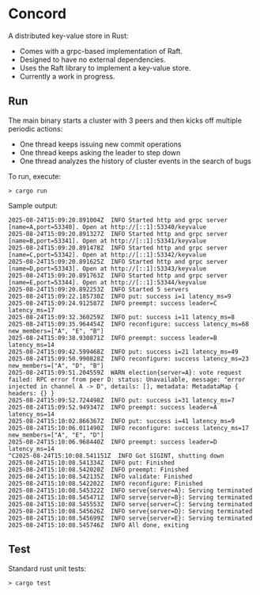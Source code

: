 # Concord

A distributed key-value store in Rust:
* Comes with a grpc-based implementation of Raft.
* Designed to have no external dependencies.
* Uses the Raft library to implement a key-value store.
* Currently a work in progress.

## Run

The main binary starts a cluster with 3 peers and then kicks off multiple periodic actions:
* One thread keeps issuing new commit operations
* One thread keeps asking the leader to step down
* One thread analyzes the history of cluster events in the search of bugs

To run, execute:

```
> cargo run
```

Sample output:

```
2025-08-24T15:09:20.891004Z  INFO Started http and grpc server [name=A,port=53340]. Open at http://[::1]:53340/keyvalue
2025-08-24T15:09:20.891327Z  INFO Started http and grpc server [name=B,port=53341]. Open at http://[::1]:53341/keyvalue
2025-08-24T15:09:20.891478Z  INFO Started http and grpc server [name=C,port=53342]. Open at http://[::1]:53342/keyvalue
2025-08-24T15:09:20.891625Z  INFO Started http and grpc server [name=D,port=53343]. Open at http://[::1]:53343/keyvalue
2025-08-24T15:09:20.891763Z  INFO Started http and grpc server [name=E,port=53344]. Open at http://[::1]:53344/keyvalue
2025-08-24T15:09:20.892253Z  INFO Started 5 servers
2025-08-24T15:09:22.185730Z  INFO put: success i=1 latency_ms=9
2025-08-24T15:09:24.912587Z  INFO preempt: success leader=C latency_ms=17
2025-08-24T15:09:32.360259Z  INFO put: success i=11 latency_ms=8
2025-08-24T15:09:35.964454Z  INFO reconfigure: success latency_ms=68 new_members=["A", "E", "B"]
2025-08-24T15:09:38.930871Z  INFO preempt: success leader=B latency_ms=14
2025-08-24T15:09:42.599468Z  INFO put: success i=21 latency_ms=49
2025-08-24T15:09:50.990828Z  INFO reconfigure: success latency_ms=23 new_members=["A", "D", "B"]
2025-08-24T15:09:51.204559Z  WARN election{server=A}: vote request failed: RPC error from peer D: status: Unavailable, message: "error injected in channel A -> D", details: [], metadata: MetadataMap { headers: {} }
2025-08-24T15:09:52.724498Z  INFO put: success i=31 latency_ms=7
2025-08-24T15:09:52.949347Z  INFO preempt: success leader=A latency_ms=14
2025-08-24T15:10:02.866367Z  INFO put: success i=41 latency_ms=9
2025-08-24T15:10:06.011490Z  INFO reconfigure: success latency_ms=17 new_members=["A", "E", "D"]
2025-08-24T15:10:06.968440Z  INFO preempt: success leader=D latency_ms=14
^C2025-08-24T15:10:08.541151Z  INFO Got SIGINT, shutting down
2025-08-24T15:10:08.541334Z  INFO put: Finished
2025-08-24T15:10:08.542020Z  INFO preempt: Finished
2025-08-24T15:10:08.542135Z  INFO validate: Finished
2025-08-24T15:10:08.542202Z  INFO reconfigure: Finished
2025-08-24T15:10:08.545322Z  INFO serve{server=A}: Serving terminated
2025-08-24T15:10:08.545471Z  INFO serve{server=B}: Serving terminated
2025-08-24T15:10:08.545553Z  INFO serve{server=C}: Serving terminated
2025-08-24T15:10:08.545626Z  INFO serve{server=D}: Serving terminated
2025-08-24T15:10:08.545699Z  INFO serve{server=E}: Serving terminated
2025-08-24T15:10:08.545746Z  INFO All done, exiting
```

## Test

Standard rust unit tests:

```
> cargo test
```



